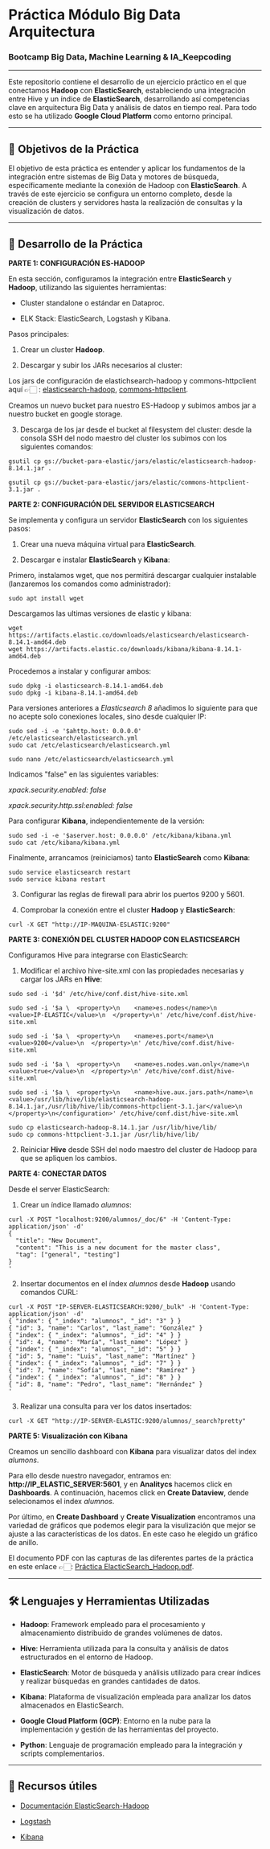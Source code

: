 # Práctica Módulo Big Data Arquitectura
### Bootcamp Big Data, Machine Learning & IA_Keepcoding
---

Este repositorio contiene el desarrollo de un ejercicio práctico en el que conectamos **Hadoop** con **ElasticSearch**, estableciendo una integración entre Hive y un índice de **ElasticSearch**, desarrollando así competencias clave en arquitectura Big Data y análisis de datos en tiempo real. Para todo esto se ha utilizado **Google Cloud Platform** como entorno principal.

---

## 🎯 Objetivos de la Práctica

El objetivo de esta práctica es entender y aplicar los fundamentos de la integración entre sistemas de Big Data y motores de búsqueda, específicamente mediante la conexión de Hadoop con **ElasticSearch**. A través de este ejercicio se configura un entorno completo, desde la creación de clusters y servidores hasta la realización de consultas y la visualización de datos. 

---

## 🧩 Desarrollo de la Práctica 

**PARTE 1: CONFIGURACIÓN ES-HADOOP**

En esta sección, configuramos la integración entre **ElasticSearch**  y **Hadoop**, utilizando las siguientes herramientas:

* Cluster standalone o estándar en Dataproc.

* ELK Stack: ElasticSearch, Logstash y Kibana.

Pasos principales:

1. Crear un cluster **Hadoop**.

2. Descargar y subir los JARs necesarios al cluster:

Los jars de configuración de elastichsearch-hadoop y commons-httpclient aquí 👉🏻 : [elasticsearch-hadoop](https://artifacts.elastic.co/downloads/elasticsearch-hadoop/elasticsearch-hadoop-8.14.1.zip), [commons-httpclient]( https://repo1.maven.org/maven2/commons-httpclient/commons-httpclient/3.1/commons-httpclient-3.1.jar).

Creamos un nuevo bucket para nuestro ES-Hadoop y subimos ambos jar a nuestro bucket en google storage. 

3. Descarga de los jar desde el bucket al filesystem del cluster: desde la consola SSH del nodo maestro del cluster los subimos con los siguientes comandos:

```
gsutil cp gs://bucket-para-elastic/jars/elastic/elasticsearch-hadoop-8.14.1.jar .

gsutil cp gs://bucket-para-elastic/jars/elastic/commons-httpclient-3.1.jar .
```
  

**PARTE 2: CONFIGURACIÓN DEL SERVIDOR ELASTICSEARCH**

Se implementa y configura un servidor **ElasticSearch** con los siguientes pasos:

1. Crear una nueva máquina virtual para **ElasticSearch**.
   
2. Descargar e instalar **ElasticSearch** y **Kibana**:

Primero, instalamos wget, que nos permitirá descargar cualquier instalable (lanzaremos los comandos como administrador):

```
sudo apt install wget
```

Descargamos las ultimas versiones de elastic y kibana:

```
wget https://artifacts.elastic.co/downloads/elasticsearch/elasticsearch-8.14.1-amd64.deb
wget https://artifacts.elastic.co/downloads/kibana/kibana-8.14.1-amd64.deb
```

Procedemos a instalar y configurar ambos:

```
sudo dpkg -i elasticsearch-8.14.1-amd64.deb
sudo dpkg -i kibana-8.14.1-amd64.deb
```

Para versiones anteriores a *Elasticsearch 8* añadimos lo siguiente para que no acepte solo conexiones locales, sino desde cualquier IP:

```
sudo sed -i -e '$ahttp.host: 0.0.0.0' /etc/elasticsearch/elasticsearch.yml
sudo cat /etc/elasticsearch/elasticsearch.yml
```

```
sudo nano /etc/elasticsearch/elasticsearch.yml
```

Indicamos "false" en las siguientes variables:

*xpack.security.enabled: false*

*xpack.security.http.ssl:enabled: false*


Para configurar **Kibana**, independientemente de la versión:

```
sudo sed -i -e '$aserver.host: 0.0.0.0' /etc/kibana/kibana.yml
sudo cat /etc/kibana/kibana.yml
```

Finalmente, arrancamos (reiniciamos) tanto **ElasticSearch** como **Kibana**:

```
sudo service elasticsearch restart
sudo service kibana restart
```

3. Configurar las reglas de firewall para abrir los puertos 9200 y 5601.

4. Comprobar la conexión entre el cluster **Hadoop** y **ElasticSearch**:

```
curl -X GET "http://IP-MAQUINA-ESLASTIC:9200"
```


**PARTE 3: CONEXIÓN DEL CLUSTER HADOOP CON ELASTICSEARCH**

Configuramos Hive para integrarse con ElasticSearch:

1. Modificar el archivo hive-site.xml con las propiedades necesarias y cargar los JARs en **Hive**:

```
sudo sed -i '$d' /etc/hive/conf.dist/hive-site.xml

sudo sed -i '$a \  <property>\n    <name>es.nodes</name>\n    <value>IP-ELASTIC</value>\n  </property>\n' /etc/hive/conf.dist/hive-site.xml

sudo sed -i '$a \  <property>\n    <name>es.port</name>\n    <value>9200</value>\n  </property>\n' /etc/hive/conf.dist/hive-site.xml

sudo sed -i '$a \  <property>\n    <name>es.nodes.wan.only</name>\n    <value>true</value>\n  </property>\n' /etc/hive/conf.dist/hive-site.xml

sudo sed -i '$a \  <property>\n    <name>hive.aux.jars.path</name>\n   <value>/usr/lib/hive/lib/elasticsearch-hadoop-8.14.1.jar,/usr/lib/hive/lib/commons-httpclient-3.1.jar</value>\n  </property>\n</configuration>' /etc/hive/conf.dist/hive-site.xml

sudo cp elasticsearch-hadoop-8.14.1.jar /usr/lib/hive/lib/
sudo cp commons-httpclient-3.1.jar /usr/lib/hive/lib/

```

2. Reiniciar **Hive** desde SSH del nodo maestro del cluster de Hadoop para que se apliquen los cambios.


**PARTE 4: CONECTAR DATOS**

Desde el server ElasticSearch:

1. Crear un índice llamado *alumnos*:

```
curl -X POST "localhost:9200/alumnos/_doc/6" -H 'Content-Type: application/json' -d'
{
  "title": "New Document",
  "content": "This is a new document for the master class",
  "tag": ["general", "testing"]
}
'
```

2. Insertar documentos en el índex *alumnos* desde **Hadoop** usando comandos CURL:

```
curl -X POST "IP-SERVER-ELASTICSEARCH:9200/_bulk" -H 'Content-Type: application/json' -d'
{ "index": { "_index": "alumnos", "_id": "3" } }
{ "id": 3, "name": "Carlos", "last_name": "González" }
{ "index": { "_index": "alumnos", "_id": "4" } }
{ "id": 4, "name": "María", "last_name": "López" }
{ "index": { "_index": "alumnos", "_id": "5" } }
{ "id": 5, "name": "Luis", "last_name": "Martínez" }
{ "index": { "_index": "alumnos", "_id": "7" } }
{ "id": 7, "name": "Sofía", "last_name": "Ramírez" }
{ "index": { "_index": "alumnos", "_id": "8" } }
{ "id": 8, "name": "Pedro", "last_name": "Hernández" }
'
```

3. Realizar una consulta para ver los datos insertados:

```
curl -X GET "http://IP-SERVER-ELASTIC:9200/alumnos/_search?pretty"
```


**PARTE 5: Visualización con **Kibana****

Creamos un sencillo dashboard con **Kibana** para visualizar datos del index *alumons*.

Para ello desde nuestro navegador, entramos en: **http://IP_ELASTIC_SERVER:5601**, y en **Analitycs** hacemos click en **Dashboards**. A continuación, hacemos click en **Create Dataview**, dende selecionamos el index *alumnos*. 

Por último, en **Create Dashboard** y **Create Visualization** encontramos una variedad de gráficos que podemos elegir para la visulización que mejor se ajuste a las características de los datos. En este caso he elegido un gráfico de anillo.


El documento PDF con las capturas de las diferentes partes de la práctica en este enlace 👉🏻: [Práctica ElacticSearch_Hadoop.pdf](https://github.com/Leticia2512/Practica-BigData_Architecture/blob/main/Pra%CC%81ctica%20ElacticSearch_Hadoop.pdf).

___


## 🛠️ Lenguajes y Herramientas Utilizadas

- **Hadoop**: Framework empleado para el procesamiento y almacenamiento distribuido de grandes volúmenes de datos.

- **Hive**: Herramienta utilizada para la consulta y análisis de datos estructurados en el entorno de Hadoop.

- **ElasticSearch**: Motor de búsqueda y análisis utilizado para crear índices y realizar búsquedas en grandes cantidades de datos.

- **Kibana**: Plataforma de visualización empleada para analizar los datos almacenados en ElasticSearch.

- **Google Cloud Platform (GCP)**: Entorno en la nube para la implementación y gestión de las herramientas del proyecto.

- **Python**: Lenguaje de programación empleado para la integración y scripts complementarios.

___


## 🔗 Recursos útiles 

- [Documentación ElasticSearch-Hadoop](https://www.elastic.co/guide/en/elasticsearch/hadoop/index.html)

- [Logstash](https://www.elastic.co/logstash)

- [Kibana](https://www.elastic.co/kibana)

